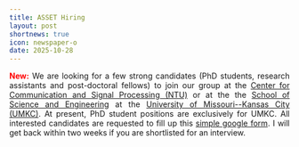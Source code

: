 ```yaml
---
title: ASSET Hiring
layout: post
shortnews: true
icon: newspaper-o
date: 2025-10-28
---
```

<p style="text-align:justify">
<font color="red"><b>New:</b></font>
We are looking for a few strong candidates (PhD students, research assistants and post-doctoral fellows) to join our 
group at the <a href="https://www.ntu.edu.sg/temasek-labs/research-focus/research-areas/center-for-communication-and-signal-processing">Center for Communication and Signal Processing (NTU)</a> or at the 
the <a href="https://sse.umkc.edu">School of Science and Engineering</a> at the 
<a href="https://umkc.edu">University of Missouri--Kansas City (UMKC)</a>. 
At present, PhD student positions are exclusively for UMKC. All interested candidates 
are requested to fill up this <a href="https://forms.gle/yD6acmiXz3THrXvq7">simple google form</a>. 
I will get back within two weeks if you are shortlisted for an interview.  
</p>
